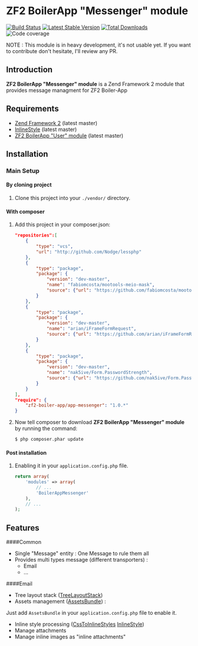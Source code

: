 ZF2 BoilerApp "Messenger" module
=====================

[![Build Status](https://travis-ci.org/zf2-boiler-app/app-messenger.png?branch=master)](https://travis-ci.org/zf2-boiler-app/app-messenger)
[![Latest Stable Version](https://poser.pugx.org/zf2-boiler-app/app-messenger/v/stable.png)](https://packagist.org/packages/zf2-boiler-app/app-messenger)
[![Total Downloads](https://poser.pugx.org/zf2-boiler-app/app-messenger/downloads.png)](https://packagist.org/packages/zf2-boiler-app/app-messenger)
![Code coverage](https://raw.github.com/zf2-boiler-app/app-test/master/ressources/100%25-code-coverage.png "100% code coverage")

NOTE : This module is in heavy development, it's not usable yet.
If you want to contribute don't hesitate, I'll review any PR.

Introduction
------------

__ZF2 BoilerApp "Messenger" module__ is a Zend Framework 2 module that provides message managment for ZF2 Boiler-App

Requirements
------------

* [Zend Framework 2](https://github.com/zendframework/zf2) (latest master)
* [InlineStyle](https://github.com/christiaan/InlineStyle) (latest master)
* [ZF2 BoilerApp "User" module](https://github.com/zf2-boiler-app/app-user) (latest master)

Installation
------------

### Main Setup

#### By cloning project

1. Clone this project into your `./vendor/` directory.

#### With composer

1. Add this project in your composer.json:

    ```json
    "repositories":[        
        {
	        "type": "vcs",
	        "url": "http://github.com/Nodge/lessphp"
	    },
        {
            "type": "package",
            "package": {
                "version": "dev-master",
                "name": "fabiomcosta/mootools-meio-mask",
                "source": {"url": "https://github.com/fabiomcosta/mootools-meio-mask.git","type": "git","reference": "master"}
            }
        },
        {
            "type": "package",
            "package": {
                "version": "dev-master",
                "name": "arian/iFrameFormRequest",
                "source": {"url": "https://github.com/arian/iFrameFormRequest.git","type": "git","reference": "master"}
            }
        },
        {
            "type": "package",
            "package": {
                "version": "dev-master",
                "name": "nak5ive/Form.PasswordStrength",
                "source": {"url": "https://github.com/nak5ive/Form.PasswordStrength.git","type": "git","reference": "master"}
            }
        }
    ],
    "require": {
        "zf2-boiler-app/app-messenger": "1.0.*"
    }
    ```

2. Now tell composer to download __ZF2 BoilerApp "Messenger" module__ by running the command:

    ```bash
    $ php composer.phar update
    ```

#### Post installation

1. Enabling it in your `application.config.php` file.

    ```php
    return array(
        'modules' => array(
            // ...
            'BoilerAppMessenger'
        ),
        // ...
    );
    ```

## Features

####Common
- Single "Message" entity : One Message to rule them all
- Provides multi types message (different transporters) : 
	- Email
	- ...

####Email
- Tree layout stack ([TreeLayoutStack](https://github.com/neilime/zf2-tree-layout-stack))
- Assets management ([AssetsBundle](https://github.com/neilime/zf2-assets-bundle)) :

Just add `AssetsBundle` in your `application.config.php` file to enable it.

- Inline style processing ([CssToInlineStyles](https://github.com/tijsverkoyen/CssToInlineStyles) [InlineStyle](https://github.com/christiaan/InlineStyle))
- Manage attachments
- Manage inline images as "inline attachments"